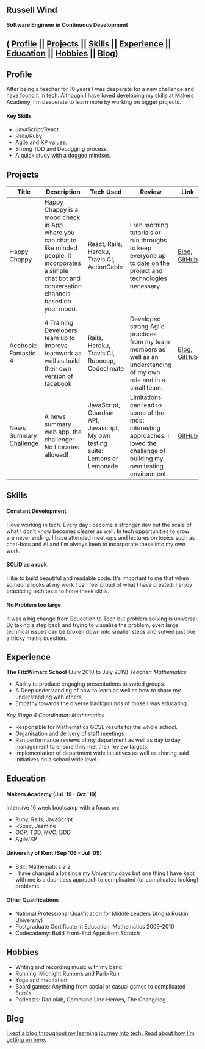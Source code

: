 ## Russell Wind

**Software Engineer in Continuous Development**

## ( [Profile](#profile) || [Projects](#projects) || [Skills](#skills) || [Experience](#experience) || [Education](#education) || [Hobbies](#hobbies) || [Blog](#blog))

## Profile

After being a teacher for 10 years I was desperate for a new challenge and have found it in tech. Although I have loved developing my skills at Makers Academy, I'm desperate to learn more by working on bigger projects.

#### Key Skills
- JavaScript/React
- Rails/Ruby
- Agile and XP values.
- Strong TDD and Debugging process.
- A quick study with a dogged mindset.

## Projects

Title | Description | Tech Used | Review | Link
--- | --- | --- | --- | ---
Happy Chappy | Happy Chappy is a mood check in App where you can chat to like minded people. It incorporates a simple chat bot and conversation channels based on your mood. | React, Rails, Heroku, Travis CI, ActionCable | I ran morning tutorials or run throughs to keep everyone up to date on the project and technologies necessary. | [Blog](https://medium.com/happy-chappy-dev-blog), [GitHub](https://github.com/Sumeet-Raina/HappyChappy)
Acebook: Fantastic 4 | 4 Training Developers team up to improve teamwork as well as build their own version of facebook | Rails, Heroku, Travis CI, Rubocop, Codeclimate | Developed strong Agile practices from my team members as well as an understanding of my own role and in a small team. | [Blog](https://medium.com/fantastic-four-acebook-project), [GitHub](https://github.com/krisswiltshire30/acebook-fantastic-four)
News Summary Challenge | A news summary web app, the challenge: No Libraries allowed! | JavaScript, Guardian API, Javascript, My own testing suite: Lemons or Lemonade | Limitations can lead to some of the most interesting approaches. I loved the challenge of building my own testing environment. | [GitHub](https://github.com/Stegosauruss/news-summary-challenge)


## Skills

#### Constant Development
I love working in tech. Every day I become a stronger dev but the scale of what I don't know becomes clearer as well. In tech opportunities to grow are never ending. I have attended meet-ups and lectures on topics such as chat-bots and AI and I'm always keen to incorporate these into my own work.

#### SOLID as a rock
I like to build beautiful and readable code. It's important to me that when someone looks at my work I can feel proud of what I have created. I enjoy practicing tech tests to hone these skills.

#### No Problem too large
It was a big change from Education to Tech but problem solving is universal. By taking a step back and trying to visualise the problem, even large technical issues can be broken down into smaller steps and solved just like a tricky maths question.

## Experience

**The FitzWimarc School** (July 2010 to July 2019) 
*Teacher: Mathematics*
- Ability to produce engaging presentations to varied groups.
- A Deep understanding of how to learn as well as how to share my understanding with others.
- Empathy towards the diverse backgrounds of those I was educating.

*Key Stage 4 Coordinator: Mathematics*
- Responsible for Mathematics GCSE results for the whole school.
- Organisation and delivery of staff meetings
- Ran performance reviews of my department as well as day to day management to ensure they met their review targets.
- Implementation of department wide initiatives as well as sharing said initiatives on a school wide level.

## Education

#### Makers Academy (Jul '19 - Oct '19)

Intensive 16 week bootcamp with a focus on:
- Ruby, Rails, JavaScript
- RSpec, Jasmine
- OOP, TDD, MVC, DDD
- Agile/XP


#### University of Kent (Sep '06 - Jul '09)

- BSc: Mathematics 2:2
- I have changed a lot since my University days but one thing I have kept with me is a dauntless approach to complicated (or complicated looking) problems. 

#### Other Qualifications

- National Professional Qualification for Middle Leaders (Anglia Ruskin University)
- Postgraduate Certificate in Education: Mathematics 2009-2010
- Codecademy: Build Front-End Apps from Scratch



## Hobbies
- Writing and recording music with my band.
- Running: Midnight Runners and Park-Run
- Yoga and meditation
- Board games: Anything from social or casual games to complicated Euro's
- Podcasts: Radiolab, Command Line Heroes, The Changelog...

## Blog
[I kept a blog throughout my learning journey into tech. Read about how I'm getting on here](https://medium.com/@russell.wind). 